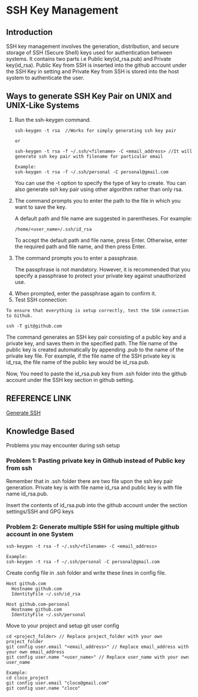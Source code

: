 # SSH Key Management

## Introduction

SSH key management involves the generation, distribution, and secure storage of SSH (Secure Shell) keys used for authentication between systems.
It contains two parts i.e Public key(id_rsa.pub) and Private key(id_rsa). Public Key from SSH is inserted into the github account under the SSH Key in setting and Private Key from SSH is stored into the host system to authenticate the user.

##  Ways to generate SSH Key Pair on UNIX and UNIX-Like Systems
<ol>
<li> Run the ssh-keygen command. </li>

```
ssh-keygen -t rsa  //Works for simply generating ssh key pair
   
or
   
ssh-keygen -t rsa -f ~/.ssh/<filename> -C <email_address> //It will generate ssh key pair with filename for particular email
   
Example:
ssh-keygen -t rsa -f ~/.ssh/personal -C personal@gmail.com
```
   You can use the -t option to specify the type of key to create. You can also generate ssh key pair using other algorithm rather than only rsa.

<li> The command prompts you to enter the path to the file in which you want to save the key.</li>

   A default path and file name are suggested in parentheses. For example:
```
/home/<user_name>/.ssh/id_rsa 
```
   To accept the default path and file name, press Enter. Otherwise, enter the required path and file name, and then press Enter.

<li> The command prompts you to enter a passphrase. </li>

   The passphrase is not mandatory. However, it is recommended that you specify a passphrase to protect your private key against unauthorized use.
    
<li> When prompted, enter the passphrase again to confirm it.</li>
<li> Test SSH connection: </li>
</ol>
    
    To ensure that everything is setup correctly, test the SSH connection to Github.
```
ssh -T git@github.com
```

The command generates an SSH key pair consisting of a public key and a private key, and saves them in the specified path. The file name of the public key is created automatically by appending .pub to the name of the private key file. For example, if the file name of the SSH private key is id_rsa, the file name of the public key would be id_rsa.pub.

Now, You need to paste the id_rsa.pub key from .ssh folder into the github account under the SSH key section in github setting.

## REFERENCE LINK
<a href="https://docs.oracle.com/en/cloud/cloud-at-customer/occ-get-started/generate-ssh-key-pair.html#GUID-8B9E7FCB-CEA3-4FB3-BF1A-FD3406A2432F">Generate SSH</a>


## Knowledge Based
Problems you may encounter during ssh setup

### Problem 1: Pasting private key in Github instead of Public key from ssh

Remember that in .ssh folder there are two file upon the ssh key pair generation. Private key is with file name id_rsa and public key is with file name id_rsa.pub.

Insert the contents of id_rsa.pub into the github account under the section settings/SSH and GPG keys 

### Problem 2: Generate multiple SSH for using multiple github account in one System

```
ssh-keygen -t rsa -f ~/.ssh/<filename> -C <email_address>

Example:
ssh-keygen -t rsa -f ~/.ssh/personal -C personal@gmail.com
```

Create config file in .ssh folder and write these lines in config file.
```
Host github.com
  Hostname github.com
  IdentityFile ~/.ssh/id_rsa

Host github.com-personal
  Hostname github.com
  IdentityFile ~/.ssh/personal
```

Move to your project and setup git user config
```
cd <project_folder> // Replace project_folder with your own project_folder
git config user.email "<email_address>" // Replace email_address with your own email_address
git config user.name "<user_name>" // Replace user_name with your own user_name

Example:
cd cloco_project
git config user.email "cloco@gmail.com"
git config user.name "cloco"
```
